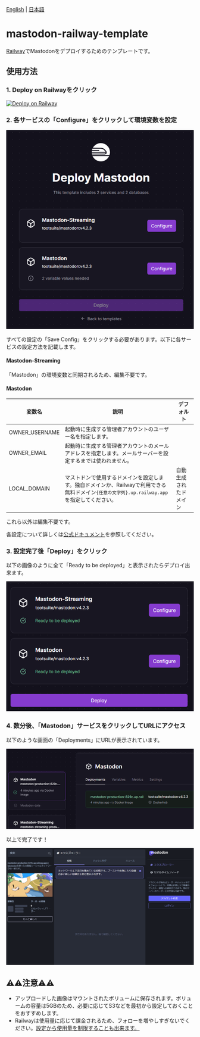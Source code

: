 [English](./README.md) | [日本語](./README_ja.md)

# mastodon-railway-template
[Railway](https://railway.app)でMastodonをデプロイするためのテンプレートです。

## 使用方法

### 1. Deploy on Railwayをクリック

[![Deploy on Railway](https://railway.app/button.svg)](https://railway.app/template/Pa4Fcc?referralCode=mveF9L)

### 2. 各サービスの「Configure」をクリックして環境変数を設定
![](images/step2.png)

すべての設定の「Save Config」をクリックする必要があります。以下に各サービスの設定方法を記載します。

#### Mastodon-Streaming
「Mastodon」の環境変数と同期されるため、編集不要です。

#### Mastodon
| 変数名 | 説明 | デフォルト |
| --- | --- | --- |
| OWNER_USERNAME | 起動時に生成する管理者アカウントのユーザー名を指定します。| |
| OWNER_EMAIL | 起動時に生成する管理者アカウントのメールアドレスを指定します。メールサーバーを設定するまでは使われません。 | |
| LOCAL_DOMAIN | マストドンで使用するドメインを設定します。独自ドメインか、Railwayで利用できる無料ドメイン`{任意の文字列}.up.railway.app`を指定してください。| 自動生成されたドメイン |

これら以外は編集不要です。

各設定について詳しくは[公式ドキュメント](https://docs.joinmastodon.org/admin/config/)を参照してください。

### 3. 設定完了後「Deploy」をクリック
以下の画像のように全て「Ready to be deployed」と表示されたらデプロイ出来ます。

![](images/step3.png)

### 4. 数分後、「Mastodon」サービスをクリックしてURLにアクセス
以下のような画面の「Deployments」にURLが表示されています。

![](images/step4.png)

以上で完了です！

![](images/step4-2.png)

## ⚠️⚠️注意⚠️⚠️
- アップロードした画像はマウントされたボリュームに保存されます。ボリュームの容量は5GBのため、必要に応じてS3などを最初から設定しておくことをおすすめします。
- Railwayは使用量に応じて課金されるため、フォローを増やしすぎないでください。[設定から使用量を制限することも出来ます。](https://docs.railway.app/reference/usage-limits)
